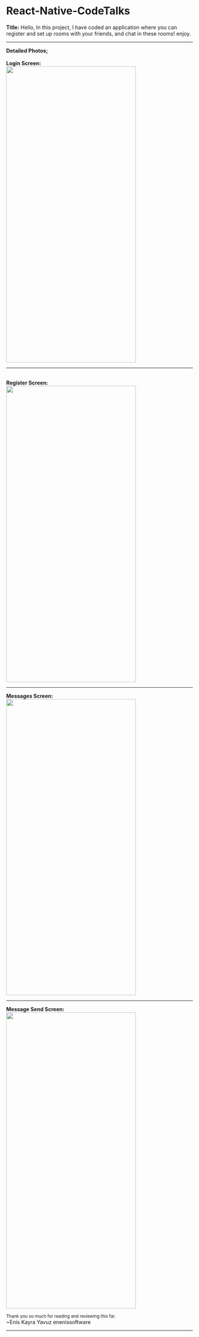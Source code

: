 # React-Native-CodeTalks
<b>Title:</b> Hello, In this project, I have coded an application where you can register and set up rooms with your friends, and chat in these rooms! enjoy.
<hr>
<b>Detailed Photos;</b><br>
<br><b>Login Screen:<br></b>
<img src="" width="350" height="800" />
<br>
<hr>
<br><b>Register Screen:<br></b>
<img src="" width="350" height="800" />
<br>
<hr>
<b>Messages Screen:<br></b>
<img src="" width="350" height="800" />
<br>
<hr>
<b>Message Send Screen:<br></b>
<img src="" width="350" height="800" />
<br>

<small>Thank you so much for reading and reviewing this far.</small><br>
~Enis Kayra Yavuz
enenissoftware
<hr>
